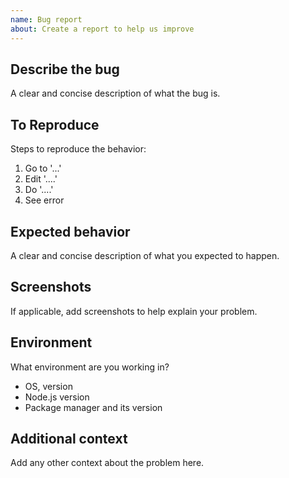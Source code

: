 ```yaml
---
name: Bug report
about: Create a report to help us improve
---
```


## Describe the bug

A clear and concise description of what the bug is.

## To Reproduce

Steps to reproduce the behavior:

1. Go to '...'
2. Edit '....'
3. Do '....'
4. See error

## Expected behavior

A clear and concise description of what you expected to happen.

## Screenshots

If applicable, add screenshots to help explain your problem.

## Environment

What environment are you working in?

- OS, version
- Node.js version
- Package manager and its version

## Additional context

Add any other context about the problem here.
